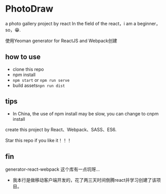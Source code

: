 # PhotoDraw
a photo gallery project by react
In the field of the react，i am a beginner，so，😁.

使用Yeoman generator for ReactJS and Webpack创建

## how to use
- clone this repo
- npm install 
- `npm start` or `npm run serve`
- build assets`npn run dist`

## tips
- In China, the use of npm install may be slow, you can change to cnpm install

create this project by React、Webpack、SASS、ES6.

Star this repo if you like it！！！

## fin
generator-react-webpack 这个库有一点坑呀...
- 我本行是做移动客户端开发的，花了两三天时间倒腾react并学习创建了该项目。

